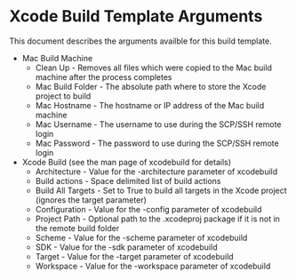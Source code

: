 # Xcode Build Template Arguments
This document describes the arguments availble for this build template.

* Mac Build Machine
	* Clean Up - Removes all files which were copied to the Mac build machine after the process completes
	* Mac Build Folder - The absolute path where to store the Xcode project to build
	* Mac Hostname - The hostname or IP address of the Mac build machine
	* Mac Username - The username to use during the SCP/SSH remote login
	* Mac Password - The password to use during the SCP/SSH remote login
* Xcode Build (see the man page of xcodebuild for details)
	* Architecture - Value for the -architecture parameter of xcodebuild
	* Build actions - Space delimited list of build actions
	* Build All Targets - Set to True to build all targets in the Xcode project (ignores the target parameter)
	* Configuration - Value for the -config parameter of xcodebuild
	* Project Path - Optional path to the .xcodeproj package if it is not in the remote build folder
	* Scheme - Value for the -scheme parameter of xcodebuild
	* SDK - Value for the -sdk parameter of xcodebuild
	* Target - Value for the -target parameter of xcodebuild
	* Workspace - Value for the -workspace parameter of xcodebuild